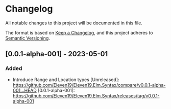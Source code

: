 # Changelog

All notable changes to this project will be documented in this file.

The format is based on [Keep a Changelog](https://keepachangelog.com/en/1.0.0/),
and this project adheres to [Semantic Versioning](https://semver.org/spec/v2.0.0.html).

## [0.0.1-alpha-001] - 2023-05-01

### Added
- Introduce Range and Location types
[Unreleased]: https://github.com/Eleven19/Eleven19.Elm.Syntax/compare/v0.0.1-alpha-001...HEAD
[0.0.1-alpha-001]: https://github.com/Eleven19/Eleven19.Elm.Syntax/releases/tag/v0.0.1-alpha-001
